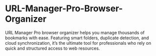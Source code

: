 # URL-Manager-Pro-Browser-Organizer
URL Manager Pro browser organizer helps you manage thousands of bookmarks with ease. Featuring smart folders, duplicate detection, and cloud synchronization, it’s the ultimate tool for professionals who rely on quick and structured access to web resources.
